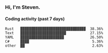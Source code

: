 ### Hi, I'm Steven.

#### Coding activity (past 7 days)
```
Rust   ▓▓▓▓▓▓▓▓▓▓▓▓▓▓▓▓▓▓▓▓▓▓▓▓▓▓▓▓▓▓  38.36%
Text   ▓▓▓▓▓▓▓▓▓▓▓▓▓▓▓▓▓▓▓▓▓           27.15%
YAML   ▓▓▓▓▓▓▓▓▓▓▓▓▓▓▓▓▓▓▓▓            26.50%
C#     ▓▓▓▓                             5.36%
other  ▓▓                               2.63%
```
